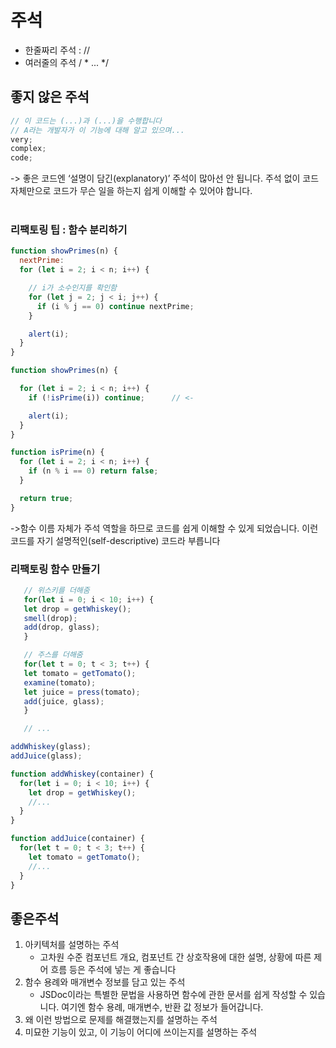 # 주석
- 한줄짜리 주석 : //
- 여러줄의 주석 / * ... */

## 좋지 않은 주석
```js
// 이 코드는 (...)과 (...)을 수행합니다
// A라는 개발자가 이 기능에 대해 알고 있으며...
very;
complex;
code;
```
-> 좋은 코드엔 ‘설명이 담긴(explanatory)’ 주석이 많아선 안 됩니다. 주석 없이 코드 자체만으로 코드가 무슨 일을 하는지 쉽게 이해할 수 있어야 합니다.<br><br>


### 리팩토링 팁 : 함수 분리하기
```js
function showPrimes(n) {
  nextPrime:
  for (let i = 2; i < n; i++) {

    // i가 소수인지를 확인함
    for (let j = 2; j < i; j++) {
      if (i % j == 0) continue nextPrime;
    }

    alert(i);
  }
}
```
```js
function showPrimes(n) {

  for (let i = 2; i < n; i++) {
    if (!isPrime(i)) continue;      // <-

    alert(i);
  }
}

function isPrime(n) {
  for (let i = 2; i < n; i++) {
    if (n % i == 0) return false;
  }

  return true;
}
```
->함수 이름 자체가 주석 역할을 하므로 코드를 쉽게 이해할 수 있게 되었습니다. 이런 코드를 자기 설명적인(self-descriptive) 코드라 부릅니다


### 리팩토링 함수 만들기
```js
   // 위스키를 더해줌
   for(let i = 0; i < 10; i++) {
   let drop = getWhiskey();
   smell(drop);
   add(drop, glass);
   }

   // 주스를 더해줌
   for(let t = 0; t < 3; t++) {
   let tomato = getTomato();
   examine(tomato);
   let juice = press(tomato);
   add(juice, glass);
   }

   // ...
```

```js
addWhiskey(glass);
addJuice(glass);

function addWhiskey(container) {
  for(let i = 0; i < 10; i++) {
    let drop = getWhiskey();
    //...
  }
}

function addJuice(container) {
  for(let t = 0; t < 3; t++) {
    let tomato = getTomato();
    //...
  }
}
```


## 좋은주석
1. 아키텍처를 설명하는 주석
   - 고차원 수준 컴포넌트 개요, 컴포넌트 간 상호작용에 대한 설명, 상황에 따른 제어 흐름 등은 주석에 넣는 게 좋습니다
2. 함수 용례와 매개변수 정보를 담고 있는 주석
   - JSDoc이라는 특별한 문법을 사용하면 함수에 관한 문서를 쉽게 작성할 수 있습니다. 여기엔 함수 용례, 매개변수, 반환 값 정보가 들어갑니다.  
3. 왜 이런 방법으로 문제를 해결했는지를 설명하는 주석
4. 미묘한 기능이 있고, 이 기능이 어디에 쓰이는지를 설명하는 주석